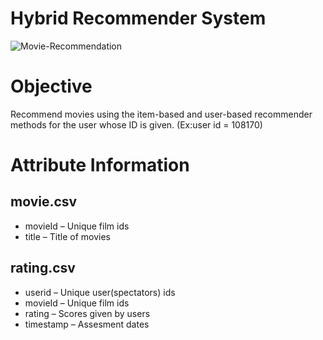 # Hybrid Recommender System
 
![Movie-Recommendation](https://user-images.githubusercontent.com/13394756/127149380-74fc83b3-1574-47ac-9199-2d0e09f75c24.jpg)
# Objective
Recommend movies using the item-based and user-based recommender methods for the user whose ID is given. (Ex:user id = 108170)
# Attribute Information
## movie.csv
- movieId – Unique film ids
- title – Title of movies
## rating.csv
- userid –  Unique user(spectators) ids
- movieId – Unique film ids
- rating – Scores given by users
- timestamp – Assesment dates
